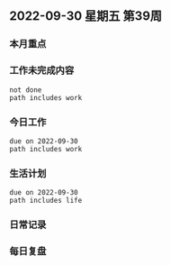 
## 2022-09-30 星期五 第39周

### 本月重点

### 工作未完成内容
```tasks
not done
path includes work
```


### 今日工作


```tasks
due on 2022-09-30
path includes work
```






### 生活计划
```tasks
due on 2022-09-30
path includes life
```




### 日常记录




### 每日复盘




